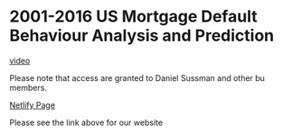 # 2001-2016 US Mortgage Default Behaviour Analysis and Prediction

[video](https://docs.google.com/presentation/d/1BRoXbCBnPDwEHGi_m7FJqLQkvb-KpSr-pgrMn6GQpqY/edit#slide=id.p)

Please note that access are granted to Daniel Sussman and other bu members.

[Netlify Page](https://digfora.netlify.app)

Please see the link above for our website
